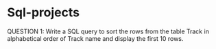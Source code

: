 # Sql-projects

QUESTION 1: Write a SQL query to sort the rows from the table Track in alphabetical order of Track name and display the first 10 rows.

